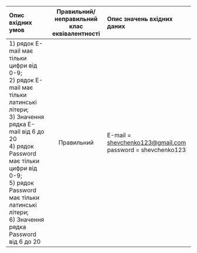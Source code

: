 |Опис вхідних умов|Правильний/неправильний <br> клас еквівалентності|Опис значень вхідних даних|
|:-|:-:|:-|
|1) рядок E-mail має тільки цифри від 0-9; <br> 2) рядок E-mail має тільки латинські літери; <br> 3) Значення рядка E-mail від 6 до 20 <br> 4) рядок Password має тільки цифри від 0-9; <br> 5) рядок Password має тільки латинські літери; <br> 6) Значення рядка Password від 6 до 20|Правильний|Е-mail = shevchenko123@gmail.com <br> password = shevchenko123|
